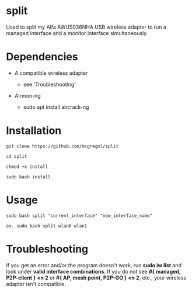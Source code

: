 # split
Used to split my Alfa AWUS036NHA USB wireless adapter to run a managed interface and a monitor interface simultaneously.

# Dependencies
- A compatible wireless adapter
   - see 'Troubleshooting'
   
- Airmon-ng
   - sudo apt install aircrack-ng

# Installation
    git clone https://github.com/mcgregol/split

    cd split

    chmod +x install
    
    sudo bash install

# Usage

    sudo bash split "current_interface" "new_interface_name"

    ex. sudo bash split wlan0 wlan1

# Troubleshooting

If you get an error and/or the program doesn't work, run **sudo iw list** and look under **valid interface combinations**.  If you do not see **#{ managed, P2P-client } <= 2** or **#{ AP, mesh point, P2P-GO } <= 2**, etc., your wireless adapter isn't compatible.
